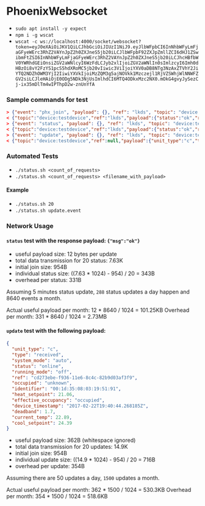 # PhoenixWebsocket

- `sudo apt install -y expect`
- `npm i -g wscat`
- `wscat -c ws://localhost:4000/socket/websocket?token=eyJ0eXAiOiJKV1QiLCJhbGciOiJIUzI1NiJ9.eyJlbWFpbCI6InNhbWFyLmFjaGFyeWErc3RhZ2VAYnJpZ2h0ZXJneS5jb20iLCJlbWFpbF92ZXJpZmllZCI6dHJ1ZSwibmFtZSI6InNhbWFyLmFjaGFyeWErc3RhZ2VAYnJpZ2h0ZXJneS5jb20iLCJhcHBfbWV0YWRhdGEiOnsiZGV2aWNlcyI6WzFdLCJyb2xlIjoiZGV2aWNlIn0sImlzcyI6Imh0dHBzOi8vY2FzYS1pcS5hdXRoMC5jb20vIiwic3ViIjoiYXV0aDB8NTg3NzAxZTVhY2JiYTQ2NDZhOWM3YjI2IiwiYXVkIjoiMzZQM3g5ajNOVkk1Mzczejl1RjVZSWhjWlNNWFZGV2siLCJleHAiOjE0ODg5NDk3NjUsImlhdCI6MTQ4ODkxMzc2NX0.mOkG4gvyJySezCj-ix35mDlTm4wIPThpD2w-znUnYfA`

### Sample commands for test

```json
> {"event": "phx_join", "payload": {}, "ref": "lkds", "topic": "device:testdevice"}
< {"topic":"device:testdevice","ref":"lkds","payload":{"status":"ok","response":{}},"event":"phx_reply"}
> {"event": "status", "payload": {}, "ref": "lkds", "topic": "device:testdevice"}
< {"topic":"device:testdevice","ref":"lkds","payload":{"status":"ok","response":{"msg":"ok"}},"event":"phx_reply"}
> {"event": "update", "payload": {}, "ref": "lkds", "topic": "device:testdevice"}
< {"topic":"device:testdevice","ref":null,"payload":{"unit_type":"c","type":"received","system_mode":"auto","status":"online","running_mode":"off","ref":"cd273ebe-f936-11e6-8c4c-82b9d03af3f9","occupied":"unknown","identifier":"00:1d:35:08:03:19:51:91","heat_setpoint":21.06,"effective_occupancy":"occupied","device_timestamp":"2017-02-22T19:40:44.268185Z","deadband":1.7,"current_temp":22.89,"cool_setpoint":24.39},"event":"update"}
```

### Automated Tests

- `./status.sh <count_of_requests>`
- `./status.sh <count_of_requests> <filename_with_payload>`

#### Example

- `./status.sh 20`
- `./status.sh update.event`

### Network Usage

#### `status` test with the response payload: `{"msg":"ok"}`

- useful payload size: 12 bytes per update
- total data transmission for 20 status: 7.63K
- initial join size: 954B
- individual status size: ((7.63 * 1024) - 954) / 20 = 343B
- overhead per status: 331B

Assuming 5 minutes status update, `288` status updates a day happen and 8640 events a month.

Actual useful payload per month: 12 * 8640 / 1024 = 101.25KB
Overhead per month: 331 * 8640 / 1024 = 2.73MB

#### `update` test with the following payload:

```json
{
  "unit_type": "c",
  "type": "received",
  "system_mode": "auto",
  "status": "online",
  "running_mode": "off",
  "ref": "cd273ebe-f936-11e6-8c4c-82b9d03af3f9",
  "occupied": "unknown",
  "identifier": "00:1d:35:08:03:19:51:91",
  "heat_setpoint": 21.06,
  "effective_occupancy": "occupied",
  "device_timestamp": "2017-02-22T19:40:44.268185Z",
  "deadband": 1.7,
  "current_temp": 22.89,
  "cool_setpoint": 24.39
}
```

- useful payload size: 362B (whitespace ignored)
- total data transmission for 20 updates: 14.9K
- initial join size: 954B
- individual update size: ((14.9 * 1024) - 954) / 20 = 716B
- overhead per update: 354B

Assuming there are 50 updates a day, `1500` updates a month.

Actual useful payload per month: 362 * 1500 / 1024 = 530.3KB
Overhead per month: 354 * 1500 / 1024 = 518.6KB
